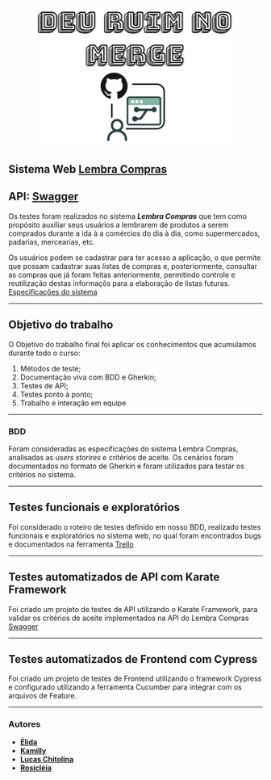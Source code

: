 <h1 align=center>
  <img style="width:400px;" alt="NextLevelWeek" title="#NextLevelWeek" src="Assets/logo-grupo.png">
</h1>

## Sistema Web [Lembra Compras](https://academy-lembra-compras.herokuapp.com)
## API: [Swagger](https://lista-compras-api.herokuapp.com/api-docs)

Os testes foram realizados no sistema ***Lembra Compras*** que tem como propósito auxiliar seus usuários a lembrarem de produtos a serem comprados durante a ida à a comércios do dia à dia, como supermercados, padarias, mercearias, etc.

Os usuários podem se cadastrar para ter acesso a aplicação, o que permite que possam cadastrar suas listas de compras e, posteriormente, consultar as compras que já foram feitas anteriormente, permitindo controle e reutilização destas informaçõs para a elaboração de listas futuras. [Especificações do sistema](Assets/especificacao-lembra-compras.md)

---

## Objetivo do trabalho

O Objetivo do trabalho final foi aplicar os conhecimentos que acumulamos durante todo o curso:

1. Métodos de teste;
2. Documentação viva com BDD e Gherkin;
3. Testes de API;
4. Testes ponto à ponto;
5. Trabalho e interação em equipe

---

### BDD
Foram consideradas as especificações do sistema Lembra Compras, analisadas as *users storires* e critérios de aceite.
Os cenários foram documentados no formato de Gherkin e foram utilizados para testar os critérios no sistema.

---
## Testes funcionais e exploratórios
Foi considerado o roteiro de testes definido em nosso BDD, realizado testes funcionais e exploratórios no sistema web, no qual foram encontrados bugs e documentados na ferramenta [Trello](https://trello.com/invite/b/K7HZskcV/1e8e747e4462969e2a75ceade98a1933/academy-trabalho-final-grupo-3)

---
## Testes automatizados de API com Karate Framework
Foi criado um projeto de testes de API utilizando o Karate Framework, para validar os critérios de aceite implementados na API do Lembra Compras [Swagger](https://lista-compras-api.herokuapp.com/api-docs)

---
## Testes automatizados de Frontend com Cypress
Foi criado um projeto de testes de Frontend utilizando o framework Cypress e configurado utilizando a ferramenta Cucumber para integrar com os arquivos de Feature.

---
### Autores

-   **[Élida](https://github.com/eligoncalves13)**
-   **[Kamilly](https://github.com/Kamillytiburtino)**
-   **[Lucas Chitolina](https://github.com/Chitolina)**
-   **[Rosicléia](https://github.com/Rosicleia)**
